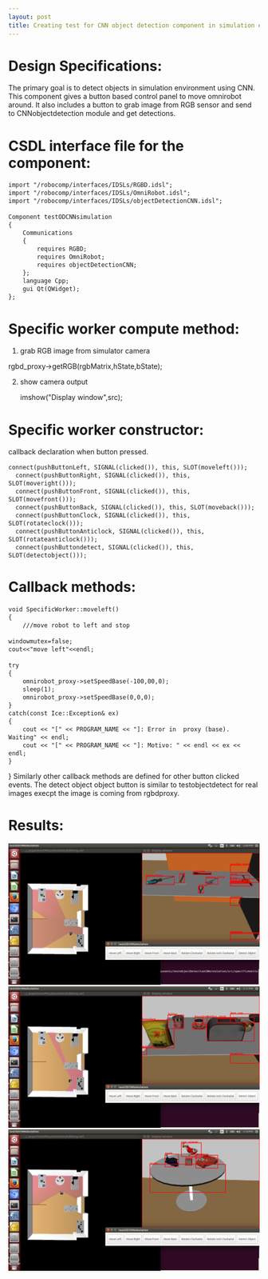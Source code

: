 ```yaml
---
layout: post
title: Creating test for CNN object detection component in simulation enviornment (rcis)
---
```

Design Specifications:
============
The primary goal is to detect objects in simulation environment using CNN. This component gives a button based control panel to move omnirobot around. It also includes a button to grab image from RGB sensor and send to CNNobjectdetection module and get detections.

CSDL interface file for the component:
============

    import "/robocomp/interfaces/IDSLs/RGBD.idsl";
    import "/robocomp/interfaces/IDSLs/OmniRobot.idsl";
    import "/robocomp/interfaces/IDSLs/objectDetectionCNN.idsl";
    
    Component testODCNNsimulation
    {
    	Communications
    	{
    		requires RGBD;
    		requires OmniRobot;
    		requires objectDetectionCNN;
    	};
    	language Cpp;
    	gui Qt(QWidget);
    };

Specific worker compute method:
============
1. grab RGB image from simulator camera

rgbd_proxy->getRGB(rgbMatrix,hState,bState);    

2. show camera output

    imshow("Display window",src);

Specific worker constructor:
============
callback declaration when button pressed.

    connect(pushButtonLeft, SIGNAL(clicked()), this, SLOT(moveleft()));
      connect(pushButtonRight, SIGNAL(clicked()), this, SLOT(moveright()));
      connect(pushButtonFront, SIGNAL(clicked()), this, SLOT(movefront()));
      connect(pushButtonBack, SIGNAL(clicked()), this, SLOT(moveback()));
      connect(pushButtonClock, SIGNAL(clicked()), this, SLOT(rotateclock()));
      connect(pushButtonAnticlock, SIGNAL(clicked()), this, SLOT(rotateanticlock()));
      connect(pushButtondetect, SIGNAL(clicked()), this, SLOT(detectobject()));

Callback methods:
============    

    void SpecificWorker::moveleft()
    {
    	///move robot to left and stop		
    	
	windowmutex=false;
	cout<<"move left"<<endl;
	
	try
	{
		omnirobot_proxy->setSpeedBase(-100,00,0);
		sleep(1);	
	    omnirobot_proxy->setSpeedBase(0,0,0);
	}
	catch(const Ice::Exception& ex)
	{
		cout << "[" << PROGRAM_NAME << "]: Error in  proxy (base). Waiting" << endl;
		cout << "[" << PROGRAM_NAME << "]: Motivo: " << endl << ex << endl;
	}
}
Similarly other callback methods are defined for other button clicked events. The detect object object button is similar to testobjectdetect for real images execpt the image is coming from rgbdproxy.
  

Results:
============    
<img src="images/week5/week5_Simulation1.png" /> 
<img src="images/week5/week5_Simulation2.png" /> 
<img src="images/week5/week5_Simulation3.png" /> 

